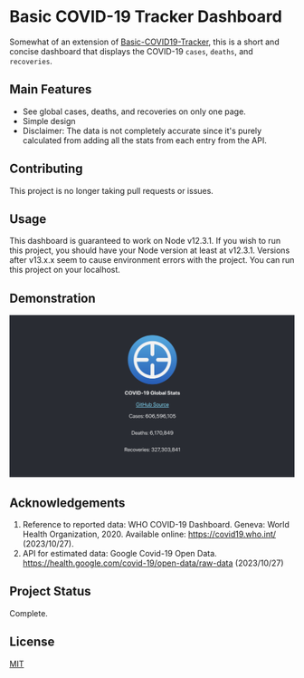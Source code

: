 # Basic COVID-19 Tracker Dashboard

Somewhat of an extension of [Basic-COVID19-Tracker](https://github.com/KiyonoKara/Basic-COVID19-Tracker), this is a short and concise dashboard that displays the COVID-19 `cases`, `deaths`, and `recoveries`.

## Main Features
- See global cases, deaths, and recoveries on only one page.
- Simple design
- Disclaimer: The data is not completely accurate since it's purely calculated from adding all the stats from each entry from the API.

## Contributing
This project is no longer taking pull requests or issues.

## Usage
This dashboard is guaranteed to work on Node v12.3.1. If you wish to run this project, you should have your Node version at least at v12.3.1. Versions after v13.x.x seem to cause environment errors with the project. You can run this project on your localhost.

## Demonstration
![Demonstration](assets/demonstration.png)

## Acknowledgements
1. Reference to reported data: WHO COVID-19 Dashboard. Geneva: World Health Organization, 2020. Available online: https://covid19.who.int/ (2023/10/27).
2. API for estimated data: Google Covid-19 Open Data. https://health.google.com/covid-19/open-data/raw-data (2023/10/27)

## Project Status
Complete.

## License
[MIT](LICENSE.md)
